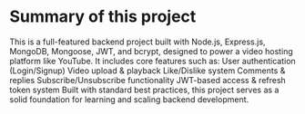 
# Summary of this project
This is a full-featured backend project built with Node.js, Express.js, MongoDB, Mongoose, JWT, and bcrypt, 
designed to power a video hosting platform like YouTube.
It includes core features such as:
User authentication (Login/Signup)
Video upload & playback
Like/Dislike system
Comments & replies
Subscribe/Unsubscribe functionality
JWT-based access & refresh token system
Built with standard best practices, this project serves as a solid foundation for learning and scaling backend development.
